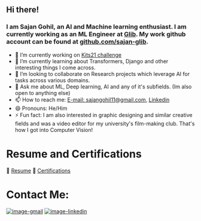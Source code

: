 ## Hi there!
### I am Sajan Gohil, an AI and Machine learning enthusiast. I am currently working as an ML Engineer at [Glib](https://glib.ai/). My work github account can be found at [github.com/sajan-glib](https://github.com/sajan-glib).

<!--
**srg9000/srg9000** is a ✨ _special_ ✨ repository because its `README.md` (this file) appears on your GitHub profile.

Here are some ideas to get you started:
-->

- 🔭 I’m currently working on [Kits21 challenge](https://kits21.kits-challenge.org/)
- 🌱 I’m currently learning about Transformers, Django and other interesting things I come across.
- 👯 I’m looking to collaborate on Research projects which leverage AI for tasks across various domains.
- 💬 Ask me about ML, Deep learning, AI and any of it's subfields. (Im also open to anything else)
- 📫 How to reach me: [E-mail: sajangohil11@gmail.com](mailto:sajangohil11@gmail.com), [Linkedin](https://www.linkedin.com/in/sajan-gohil)
- 😄 Pronouns: He/Him
- ⚡ Fun fact: I am also interested in graphic designing and similar creative fields and was a video editor for my university's film-making club. That's how I got into Computer Vision!

# Resume and Certifications
📃 [Resume](https://drive.google.com/file/d/1yoBIy3L9VYwtw0fr0oA8eGyLNpiqUMab/view?usp=sharing)
📃 [Certifications](https://drive.google.com/drive/folders/1vleiDsgRtFs8wghOZw0n4DmWLyLuhDJH?usp=sharing)

# Contact Me:
[![image-gmail](https://img.shields.io/badge/Gmail-D14836?style=for-the-badge&logo=gmail&logoColor=white)](mailto:sajangohil11@gmail.com)
[![image-linkedin](https://img.shields.io/badge/LinkedIn-0077B5?style=for-the-badge&logo=linkedin&logoColor=white)](https://www.linkedin.com/in/sajan-gohil)
